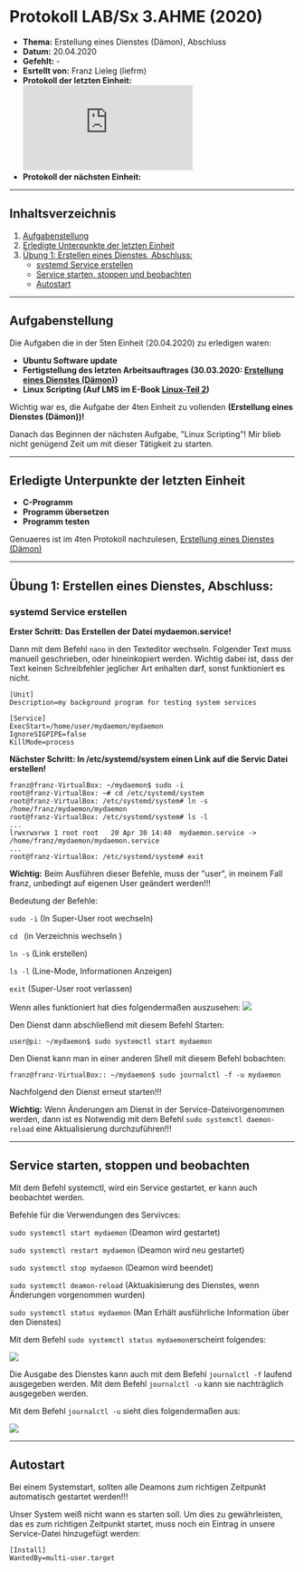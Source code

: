 # Protokoll LAB/Sx 3.AHME (2020)

* **Thema:** Erstellung eines Dienstes (Dämon), Abschluss 
* **Datum:** 20.04.2020
* **Gefehlt:** -
* **Esrtellt von:** Franz Lieleg (liefrm)
* **Protokoll der letzten Einheit:**![4tes Protokol](https://github.com/HTLMechatronics/m17-3ahme-la1-sx/blob/liefrm17/SxLab%20Protokolle/protokoll-4_liefrm17_2020-3-30.md)
* **Protokoll der nächsten Einheit:**

------------------------------------------------------------------------------------------------------------------------
## Inhaltsverzeichnis 

1) [Aufgabenstellung](#aufgabenstellung)
1) [Erledigte Unterpunkte der letzten Einheit](#erledigte-unterpunkte-der-letzten-einheit)
1) [Übung 1: Erstellen eines Dienstes, Abschluss:](#übung-1-erstellen-eines-dienstes-abschluss)
    * [systemd Service erstellen](#systemd-service-erstellen)
    * [Service starten, stoppen und beobachten](#service-starten-stoppen-und-beobachten)
    * [Autostart](#autostart)

---------------------------------------------------------------------------------------------------------------------------
## Aufgabenstellung

Die Aufgaben die in der 5ten Einheit (20.04.2020) zu erledigen waren:

   * **Ubuntu Software update**
   * **Fertigstellung des letzten Arbeitsauftrages (30.03.2020: [Erstellung eines Dienstes (Dämon)](https://github.com/HTLMechatronics/m17-3ahme-la1-sx/blob/liefrm17/SxLab%20Protokolle/protokoll-4_liefrm17_2020-3-30.md))**
   * **Linux Scripting (Auf LMS im E-Book [Linux-Teil 2](https://lms.at/dotlrn/classes/informatik/610437.3AHME_LA1SX.19_20/xolrn/9F2714A93B69A.symlink?resource_id=0-420357452&m=view#155470740))**

Wichtig war es, die Aufgabe der 4ten Einheit zu vollenden **(Erstellung eines Dienstes (Dämon))!**

Danach das Beginnen der nächsten Aufgabe, "Linux Scripting"! Mir blieb nicht genügend Zeit um mit dieser Tätigkeit zu starten.

------------------------------------------------------------------------------------------------------------------------------------
## Erledigte Unterpunkte der letzten Einheit

   * **C-Programm**
   * **Programm übersetzen**
   * **Programm testen**

Genuaeres ist im 4ten Protokoll nachzulesen, [Erstellung eines Dienstes (Dämon)](https://github.com/HTLMechatronics/m17-3ahme-la1-sx/blob/liefrm17/SxLab%20Protokolle/protokoll-4_liefrm17_2020-3-30.md)

-------------------------------------------------------------------------------------------------------------------------------------
## Übung 1: Erstellen eines Dienstes, Abschluss:

### systemd Service erstellen

**Erster Schritt: Das Erstellen der Datei mydaemon.service!** 

Dann mit dem Befehl ```nano``` in den Texteditor wechseln. Folgender Text muss manuell geschrieben, oder hineinkopiert werden. Wichtig dabei ist, dass der Text keinen Schreibfehler jeglicher Art enhalten darf, sonst funktioniert es nicht.

```
[Unit]
Description=my background program for testing system services

[Service]
ExecStart=/home/user/mydaemon/mydaemon
IgnoreSIGPIPE=false
KillMode=process
```

**Nächster Schritt: In /etc/systemd/system einen Link auf die Servic Datei erstellen!**

```
franz@franz-VirtualBox: ~/mydaemon$ sudo -i
root@franz-VirtualBox: ~# cd /etc/systemd/system
root@franz-VirtualBox: /etc/systemd/system# ln -s /home/franz/mydaemon/mydaemon
root@franz-VirtualBox: /etc/systemd/system# ls -l
...
lrwxrwxrwx 1 root root   20 Apr 30 14:40  mydaemon.service -> /home/franz/mydaemon/mydaemon.service
...
root@franz-VirtualBox: /etc/systemd/system# exit

```
**Wichtig:** Beim Ausführen dieser Befehle, muss der "user", in meinem Fall franz, unbedingt auf eigenen User geändert werden!!!

Bedeutung der Befehle:

 `sudo -i` (In Super-User root wechseln) 
 
 `cd ` (in Verzeichnis wechseln )
 
 `ln -s` (Link erstellen) 
 
 `ls -l` (Line-Mode, Informationen Anzeigen)
 
 `exit` (Super-User root verlassen)
 
 Wenn alles funktioniert hat  dies folgendermaßen auszusehen:
 ![](https://cdn.discordapp.com/attachments/691664570208616518/702169798712229968/unknown.png)
 
Den Dienst dann abschließend mit diesem Befehl Starten:
```
user@pi: ~/mydaemon$ sudo systemctl start mydaemon
```
Den Dienst kann man in einer anderen Shell mit diesem Befehl bobachten:
```
franz@franz-VirtualBox:: ~/mydaemon$ sudo journalctl -f -u mydaemon
```

Nachfolgend den Dienst erneut starten!!!

**Wichtig:** Wenn Änderungen am Dienst in der Service-Dateivorgenommen werden, dann ist es Notwendig mit dem Befehl ```sudo systemctl daemon-reload``` eine Aktualisierung durchzuführen!!!

----------------------------------------------------------------------------------------------------------------------------------------
## Service starten, stoppen und beobachten

Mit dem Befehl systemctl, wird ein Service gestartet, er kann auch beobachtet werden.

Befehle für die Verwendungen des Servivces:

```sudo systemctl start mydaemon``` (Deamon wird gestartet)

```sudo systemctl restart mydaemon``` (Deamon wird neu gestartet)

```sudo systemctl stop mydaemon``` (Deamon wird beendet)

```sudo systemctl deamon-reload``` (Aktuakisierung des Dienstes, wenn Änderungen vorgenommen wurden)

```sudo systemctl status mydaemon``` (Man Erhält ausführliche Information über den Dienstes)

Mit dem Befehl ```sudo systemctl status mydaemon```erscheint folgendes:

![](https://cdn.discordapp.com/attachments/691664570208616518/702452673039040552/unknown.png)

Die Ausgabe des Dienstes kann auch mit dem Befehl ```journalctl -f``` laufend ausgegeben werden. Mit dem Befehl ```journalctl -u``` kann sie nachträglich ausgegeben werden.

Mit dem Befehl ```journalctl -u``` sieht dies folgendermaßen aus:

![](https://cdn.discordapp.com/attachments/691664570208616518/702456804013244457/unknown.png)

--------------------------------------------------------------------------------------------------------------------------------
## Autostart

Bei einem Systemstart, sollten alle Deamons zum richtigen Zeitpunkt automatisch gestartet werden!!!

Unser System weiß nicht wann es starten soll. Um dies zu gewährleisten, das es zum richtigen Zeitpunkt startet, muss noch ein Eintrag in unsere Service-Datei hinzugefügt werden:
```
[Install]
WantedBy=multi-user.target
```
